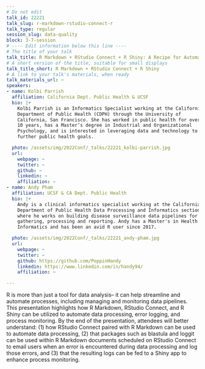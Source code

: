 ```yaml
---
# Do not edit
talk_id: 22221
talk_slug: r-markdown-rstudio-connect-r
talk_type: regular
session_slug: data-quality
block: 3-7-session
# ---- Edit information below this line ----
# The title of your talk
talk_title: R Markdown + RStudio Connect + R Shiny: A Recipe for Automated Data Processing, Error Logging, and Process Monitoring
# A short version of the title, suitable for small displays
talk_title_short: R Markdown + RStudio Connect + R Shiny
# A link to your talk's materials, when ready
talk_materials_url: ~
speakers:
- name: Kolbi Parrish
  affiliation: California Dept. Public Health & UCSF
  bio: |+
    Kolbi Parrish is an Informatics Specialist working at the California
    Department of Public Health (CDPH) through the University of
    California, San Francisco. She has worked in public health for over
    10 years, has a Master’s degree in Industrial and Organizational
    Psychology, and is interested in leveraging data and technology to
    further public health goals.

  photo: /assets/img/2022Conf/_talks/22221_kolbi-parrish.jpg
  url:
    webpage: ~
    twitter: ~
    github: ~
    linkedin: ~
    affiliation: ~
- name: Andy Pham
  affiliation: UCSF & CA Dept. Public Health
  bio: |+
    Andy is a clinical informatics specialist working at the California
    Department of Public Health Data Processing and Informatics section,
    where he works on building disease surveillance data pipelines for
    gathering, processing and reporting. Andy has a Master's in Health
    Informatics and has been an avid R user since 2017.

  photo: /assets/img/2022Conf/_talks/22221_andy-pham.jpg
  url:
    webpage: ~
    twitter: ~
    github: https://github.com/PoppinHandy
    linkedin: https://www.linkedin.com/in/handy94/
    affiliation: ~

---
```


<!-- ABSTRACT ----
Please write abstract below. You may use simple markdown (links, code style, bold, italics)
-->

R is more than just a tool for data analysis– it can help streamline and
automate processes, including managing and monitoring data pipelines. This
presentation highlights how R Markdown, RStudio Connect, and R Shiny can be
utilized to automate data processing, error logging, and process monitoring. By
the end of the presentation, attendees will better understand: (1) how RStudio
Connect paired with R Markdown can be used to automate data processing, (2) that
packages such as blastula and loggit can be used within R Markdown documents
scheduled on RStudio Connect to email users when an error is encountered during
data processing and log those errors, and (3) that the resulting logs can be fed
to a Shiny app to enhance process monitoring.
